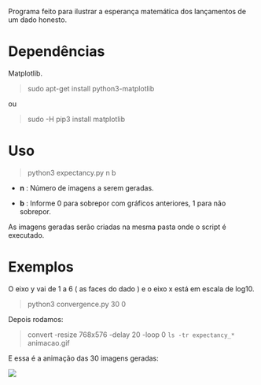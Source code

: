 Programa feito para ilustrar a esperança matemática dos lançamentos de um dado honesto.

# Dependências

Matplotlib.

> sudo apt-get install python3-matplotlib

ou

> sudo -H pip3 install matplotlib

# Uso

> python3 expectancy.py n b

* **n** : Número de imagens a serem geradas.

* **b** : Informe 0 para sobrepor com gráficos anteriores, 1 para não sobrepor.

As imagens geradas serão criadas na mesma pasta onde o script é executado. 

# Exemplos

O eixo y vai de 1 a 6 ( as faces do dado ) e o eixo x está em escala de log10.

> python3 convergence.py 30 0

Depois rodamos:

>convert -resize 768x576 -delay 20 -loop 0 `ls -tr expectancy_*` animacao.gif

E essa é a animação das 30 imagens geradas:

![](https://i.imgur.com/yhlNqzh.gif)
